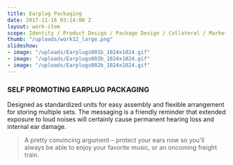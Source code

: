 ```yaml
---
title: Earplug Packaging
date: 2017-11-16 03:14:00 Z
layout: work-item
scope: Identity / Product Design / Package Design / Collateral / Marketing
thumb: "/uploads/work12_large.png"
slideshow:
- image: "/uploads/Earplugs001b_1024x1024.gif"
- image: "/uploads/Earplugs003b_1024x1024.gif"
- image: "/uploads/Earplugs002b_1024x1024.gif"
---
```


### SELF PROMOTING EARPLUG PACKAGING

Designed as standardized units for easy assembly and flexible arrangement for storing multiple sets. The messaging is a friendly reminder that extended exposure to loud noises will certainly cause permanent hearing loss and internal ear damage.

> A pretty convincing argument – protect your ears now so you'll always be able to enjoy your favorite music, or an oncoming freight train.
